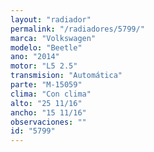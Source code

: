 ```yaml
---
layout: "radiador"
permalink: "/radiadores/5799/"
marca: "Volkswagen"
modelo: "Beetle"
ano: "2014"
motor: "L5 2.5"
transmision: "Automática"
parte: "M-15059"
clima: "Con clima"
alto: "25 11/16"
ancho: "15 11/16"
observaciones: ""
id: "5799"
---
```



